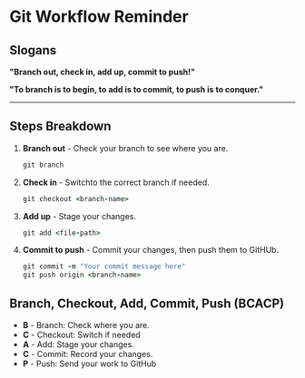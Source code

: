 
# Git Workflow Reminder
 
## Slogans

**"Branch out, check in, add up, commit to push!"**

**"To branch is to begin, to add is to commit, to push is to conquer."**

---

## Steps Breakdown

1. **Branch out** - Check your branch to see where you are.
   ```ruby
   git branch
   ```
2. **Check in** - Switchto the correct branch if needed.
    ```ruby
    git checkout <branch-name>
    ```
3. **Add up** - Stage your changes.
    ```ruby
    git add <file-path>
    ```
4. **Commit to push** - Commit your changes, then push them to GitHUb.

    ```ruby
    git commit -m "Your commit message here"
    git push origin <branch-name>
    ```


## Branch, Checkout, Add, Commit, Push (BCACP)

- **B** - Branch: Check where you are.
- **C** - Checkout: Switch if needed
- **A** - Add: Stage  your changes.
- **C** - Commit: Record your changes.
- **P** - Push: Send your work to GitHub